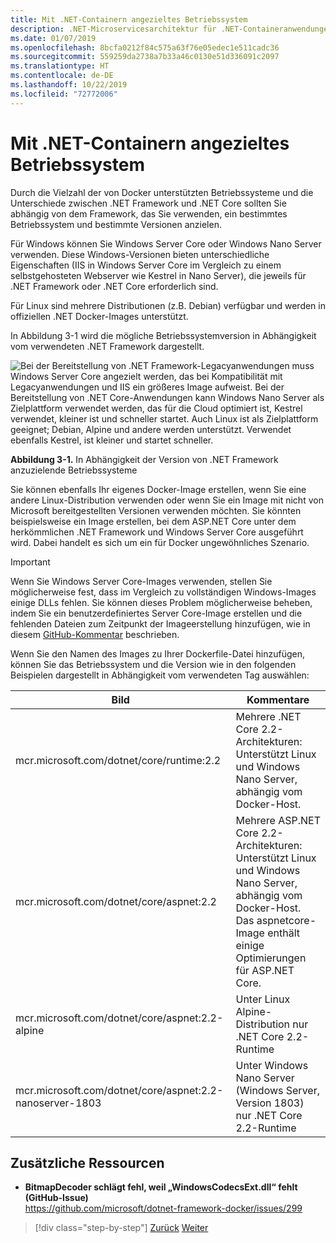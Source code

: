 ```yaml
---
title: Mit .NET-Containern angezieltes Betriebssystem
description: .NET-Microservicesarchitektur für .NET-Containeranwendungen | Mit .NET-Containern angezieltes Betriebssystem
ms.date: 01/07/2019
ms.openlocfilehash: 8bcfa0212f84c575a63f76e05edec1e511cadc36
ms.sourcegitcommit: 559259da2738a7b33a46c0130e51d336091c2097
ms.translationtype: HT
ms.contentlocale: de-DE
ms.lasthandoff: 10/22/2019
ms.locfileid: "72772006"
---
```

# <a name="what-os-to-target-with-net-containers"></a>Mit .NET-Containern angezieltes Betriebssystem

Durch die Vielzahl der von Docker unterstützten Betriebssysteme und die Unterschiede zwischen .NET Framework und .NET Core sollten Sie abhängig von dem Framework, das Sie verwenden, ein bestimmtes Betriebssystem und bestimmte Versionen anzielen.

Für Windows können Sie Windows Server Core oder Windows Nano Server verwenden. Diese Windows-Versionen bieten unterschiedliche Eigenschaften (IIS in Windows Server Core im Vergleich zu einem selbstgehosteten Webserver wie Kestrel in Nano Server), die jeweils für .NET Framework oder .NET Core erforderlich sind.

Für Linux sind mehrere Distributionen (z.B. Debian) verfügbar und werden in offiziellen .NET Docker-Images unterstützt.

In Abbildung 3-1 wird die mögliche Betriebssystemversion in Abhängigkeit vom verwendeten .NET Framework dargestellt.

![Bei der Bereitstellung von .NET Framework-Legacyanwendungen muss Windows Server Core angezielt werden, das bei Kompatibilität mit Legacyanwendungen und IIS ein größeres Image aufweist. Bei der Bereitstellung von .NET Core-Anwendungen kann Windows Nano Server als Zielplattform verwendet werden, das für die Cloud optimiert ist, Kestrel verwendet, kleiner ist und schneller startet. Auch Linux ist als Zielplattform geeignet; Debian, Alpine und andere werden unterstützt. Verwendet ebenfalls Kestrel, ist kleiner und startet schneller.](./media/image1.png)

**Abbildung 3-1.** In Abhängigkeit der Version von .NET Framework anzuzielende Betriebssysteme

Sie können ebenfalls Ihr eigenes Docker-Image erstellen, wenn Sie eine andere Linux-Distribution verwenden oder wenn Sie ein Image mit nicht von Microsoft bereitgestellten Versionen verwenden möchten. Sie könnten beispielsweise ein Image erstellen, bei dem ASP.NET Core unter dem herkömmlichen .NET Framework und Windows Server Core ausgeführt wird. Dabei handelt es sich um ein für Docker ungewöhnliches Szenario.

> [!IMPORTANT]
> Wenn Sie Windows Server Core-Images verwenden, stellen Sie möglicherweise fest, dass im Vergleich zu vollständigen Windows-Images einige DLLs fehlen. Sie können dieses Problem möglicherweise beheben, indem Sie ein benutzerdefiniertes Server Core-Image erstellen und die fehlenden Dateien zum Zeitpunkt der Imageerstellung hinzufügen, wie in diesem [GitHub-Kommentar](https://github.com/microsoft/dotnet-framework-docker/issues/299#issuecomment-511537448) beschrieben.

Wenn Sie den Namen des Images zu Ihrer Dockerfile-Datei hinzufügen, können Sie das Betriebssystem und die Version wie in den folgenden Beispielen dargestellt in Abhängigkeit vom verwendeten Tag auswählen:

| Bild | Kommentare |
|-------|----------|
| mcr.microsoft.com/dotnet/core/runtime:2.2 | Mehrere .NET Core 2.2-Architekturen: Unterstützt Linux und Windows Nano Server, abhängig vom Docker-Host. |
| mcr.microsoft.com/dotnet/core/aspnet:2.2 | Mehrere ASP.NET Core 2.2-Architekturen: Unterstützt Linux und Windows Nano Server, abhängig vom Docker-Host. <br/> Das aspnetcore-Image enthält einige Optimierungen für ASP.NET Core. |
| mcr.microsoft.com/dotnet/core/aspnet:2.2-alpine | Unter Linux Alpine-Distribution nur .NET Core 2.2-Runtime |
| mcr.microsoft.com/dotnet/core/aspnet:2.2-nanoserver-1803 | Unter Windows Nano Server (Windows Server, Version 1803) nur .NET Core 2.2-Runtime |

## <a name="additional-resources"></a>Zusätzliche Ressourcen

- **BitmapDecoder schlägt fehl, weil „WindowsCodecsExt.dll“ fehlt (GitHub-Issue)**  
  <https://github.com/microsoft/dotnet-framework-docker/issues/299>

> [!div class="step-by-step"]
> [Zurück](container-framework-choice-factors.md)
> [Weiter](official-net-docker-images.md)
